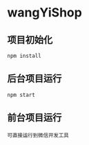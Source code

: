 # wangYiShop

## 项目初始化

```
npm install
```

## 后台项目运行

```
npm start
```

## 前台项目运行

```
可直接运行到微信开发工具
```
